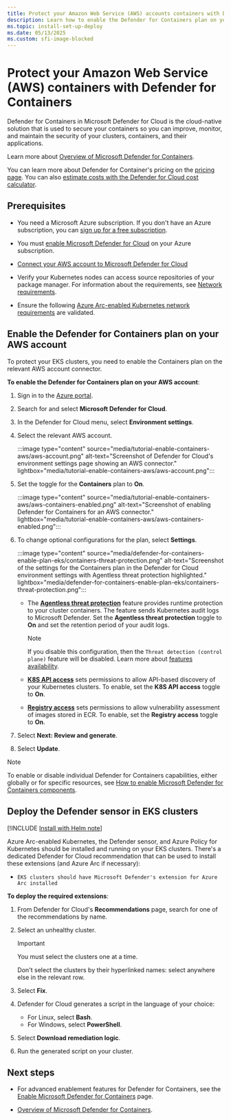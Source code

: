 ```yaml
---
title: Protect your Amazon Web Service (AWS) accounts containers with Defender for Containers
description: Learn how to enable the Defender for Containers plan on your Amazon Web Service (AWS) accounts for Microsoft Defender for Cloud.
ms.topic: install-set-up-deploy
ms.date: 05/13/2025
ms.custom: sfi-image-blocked
---
```


# Protect your Amazon Web Service (AWS) containers with Defender for Containers

Defender for Containers in Microsoft Defender for Cloud is the cloud-native solution that is used to secure your containers so you can improve, monitor, and maintain the security of your clusters, containers, and their applications.

Learn more about [Overview of Microsoft Defender for Containers](defender-for-containers-introduction.md).

You can learn more about Defender for Container's pricing on the [pricing page](https://azure.microsoft.com/pricing/details/defender-for-cloud/). You can also [estimate costs with the Defender for Cloud cost calculator](cost-calculator.md).

## Prerequisites

- You need a Microsoft Azure subscription. If you don't have an Azure subscription, you can [sign up for a free subscription](https://azure.microsoft.com/pricing/free-trial/).

- You must [enable Microsoft Defender for Cloud](get-started.md#enable-defender-for-cloud-on-your-azure-subscription) on your Azure subscription.

- [Connect your AWS account to Microsoft Defender for Cloud](quickstart-onboard-aws.md#connect-your-aws-account)

- Verify your Kubernetes nodes can access source repositories of your package manager. For information about the requirements, see [Network requirements](defender-for-containers-enable.md?tabs=aks-deploy-portal%2Ck8s-deploy-asc%2Ck8s-verify-asc%2Ck8s-remove-arc%2Caks-removeprofile-api&pivots=defender-for-container-eks&preserve-view=true#network-requirements).

- Ensure the following [Azure Arc-enabled Kubernetes network requirements](/azure/azure-arc/kubernetes/quickstart-connect-cluster) are validated.

## Enable the Defender for Containers plan on your AWS account

To protect your EKS clusters, you need to enable the Containers plan on the relevant AWS account connector.

**To enable the Defender for Containers plan on your AWS account**:

1. Sign in to the [Azure portal](https://portal.azure.com).

1. Search for and select **Microsoft Defender for Cloud**.

1. In the Defender for Cloud menu, select **Environment settings**.

1. Select the relevant AWS account.

    :::image type="content" source="media/tutorial-enable-containers-aws/aws-account.png" alt-text="Screenshot of Defender for Cloud's environment settings page showing an AWS connector." lightbox="media/tutorial-enable-containers-aws/aws-account.png":::

1. Set the toggle for the **Containers** plan to **On**.

    :::image type="content" source="media/tutorial-enable-containers-aws/aws-containers-enabled.png" alt-text="Screenshot of enabling Defender for Containers for an AWS connector." lightbox="media/tutorial-enable-containers-aws/aws-containers-enabled.png":::

1. To change optional configurations for the plan, select **Settings**.

    :::image type="content" source="media/defender-for-containers-enable-plan-eks/containers-threat-protection.png" alt-text="Screenshot of the settings for the Containers plan in the Defender for Cloud environment settings with Agentless threat protection highlighted." lightbox="media/defender-for-containers-enable-plan-eks/containers-threat-protection.png":::

    - The [**Agentless threat protection**](defender-for-containers-introduction.md#run-time-protection-for-kubernetes-nodes-and-clusters) feature provides runtime protection to your cluster containers. The feature sends Kubernetes audit logs to Microsoft Defender. Set the **Agentless threat protection** toggle to **On** and set the retention period of your audit logs.

        > [!NOTE]
        > If you disable this configuration, then the `Threat detection (control plane)` feature will be disabled. Learn more about [features availability](supported-machines-endpoint-solutions-clouds-containers.md).

    - [**K8S API access**](defender-for-containers-architecture.md#how-does-agentless-discovery-for-kubernetes-in-aws-work) sets permissions to allow API-based discovery of your Kubernetes clusters. To enable, set the **K8S API access** toggle to **On**.
    - [**Registry access**](agentless-vulnerability-assessment-aws.md) sets permissions to allow vulnerability assessment of images stored in ECR. To enable, set the **Registry access** toggle to **On**.

2. Select **Next: Review and generate**.

3. Select **Update**.

> [!NOTE]
> To enable or disable individual Defender for Containers capabilities, either globally or for specific resources, see [How to enable Microsoft Defender for Containers components](defender-for-containers-enable.md).

## Deploy the Defender sensor in EKS clusters

[!INCLUDE [Install with Helm note](./includes/helm-install-note.md)]

Azure Arc-enabled Kubernetes, the Defender sensor, and Azure Policy for Kubernetes should be installed and running on your EKS clusters. There's a dedicated Defender for Cloud recommendation that can be used to install these extensions (and Azure Arc if necessary):

- `EKS clusters should have Microsoft Defender's extension for Azure Arc installed`

**To deploy the required extensions**:

1. From Defender for Cloud's **Recommendations** page, search for one of the recommendations by name.

1. Select an unhealthy cluster.

    > [!IMPORTANT]
    > You must select the clusters one at a time.
    >
    > Don't select the clusters by their hyperlinked names: select anywhere else in the relevant row.

1. Select **Fix**.

1. Defender for Cloud generates a script in the language of your choice:
    - For Linux, select **Bash**.
    - For Windows, select **PowerShell**.

1. Select **Download remediation logic**.

1. Run the generated script on your cluster.

## Next steps

- For advanced enablement features for Defender for Containers, see the [Enable Microsoft Defender for Containers](defender-for-containers-enable.md) page.

- [Overview of Microsoft Defender for Containers](defender-for-containers-introduction.md).
